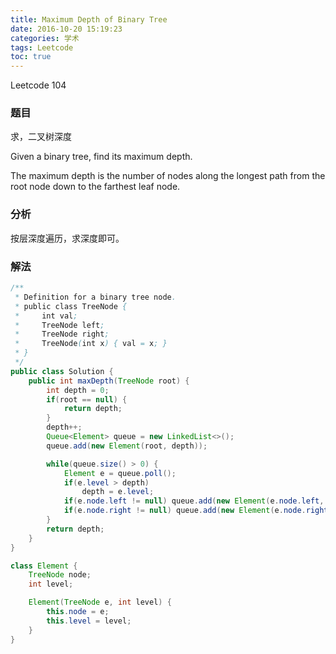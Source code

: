 ```yaml
---
title: Maximum Depth of Binary Tree
date: 2016-10-20 15:19:23
categories: 学术
tags: Leetcode
toc: true
---
```


Leetcode 104

### 题目

求，二叉树深度

Given a binary tree, find its maximum depth.

The maximum depth is the number of nodes along the longest path from the root node down to the farthest leaf node.

### 分析

按层深度遍历，求深度即可。

### 解法

```java
/**
 * Definition for a binary tree node.
 * public class TreeNode {
 *     int val;
 *     TreeNode left;
 *     TreeNode right;
 *     TreeNode(int x) { val = x; }
 * }
 */
public class Solution {
    public int maxDepth(TreeNode root) {
        int depth = 0;
        if(root == null) {
            return depth;
        }
        depth++;
        Queue<Element> queue = new LinkedList<>();
        queue.add(new Element(root, depth));

        while(queue.size() > 0) {
            Element e = queue.poll();
            if(e.level > depth)
                depth = e.level;
            if(e.node.left != null) queue.add(new Element(e.node.left, e.level + 1));
            if(e.node.right != null) queue.add(new Element(e.node.right, e.level + 1));
        }
        return depth;
    }
}

class Element {
    TreeNode node;
    int level;

    Element(TreeNode e, int level) {
        this.node = e;
        this.level = level;
    }
}
```
